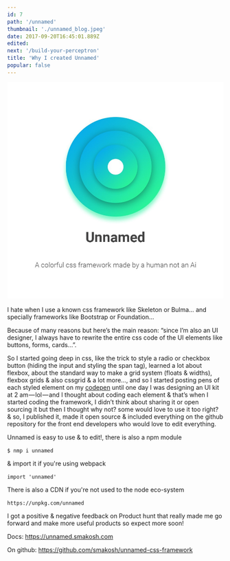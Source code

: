 ```yaml
---
id: 7
path: '/unnamed'
thumbnail: './unnamed_blog.jpeg'
date: 2017-09-20T16:45:01.889Z
edited:
next: '/build-your-perceptron'
title: 'Why I created Unnamed'
popular: false
---
```


![Unnamed](unnamed_blog.jpeg)

I hate when I use a known css framework like Skeleton or Bulma… and specially frameworks like Bootstrap or Foundation…

Because of many reasons but here’s the main reason: “since I’m also an UI designer, I always have to rewrite the entire css code of the UI elements like buttons, forms, cards…”.

So I started going deep in css, like the trick to style a radio or checkbox button (hiding the input and styling the span tag), learned a lot about flexbox, about the standard way to make a grid system (floats & widths), flexbox grids & also cssgrid & a lot more…, and so I started posting pens of each styled element on my [codepen](https://codepen.io/smakosh) until one day I was designing an UI kit at 2 am — lol — and I thought about coding each element & that’s when I started coding the framework, I didn’t think about sharing it or open sourcing it but then I thought why not? some would love to use it too right? & so, I published it, made it open source & included everything on the github repository for the front end developers who would love to edit everything.

Unnamed is easy to use & to edit!, there is also a npm module

    $ nmp i unnamed

& import it if you're using webpack

    import 'unnamed'

There is also a CDN if you're not used to the node eco-system

    https://unpkg.com/unnamed

I got a positive & negative feedback on Product hunt that really made me go forward and make more useful products so expect more soon!

Docs: https://unnamed.smakosh.com

On github: https://github.com/smakosh/unnamed-css-framework
